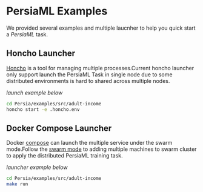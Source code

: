# PersiaML Examples

We provided several examples and multiple laucnher to help you quick start a *PersiaML* task.

## Honcho Launcher
[Honcho](https://github.com/nickstenning/honcho) is a tool for managing multiple processes.Current honcho launcher only support launch the PersiaML Task in single node due to some distributed environments is hard to shared across multiple nodes.

*launch example below*
```bash
cd Persia/examples/src/adult-income
honcho start -e .honcho.env
```

## Docker Compose Launcher

Docker [compose](https://docs.docker.com/compose/) can launch the multiple service under the swarm mode.Follow the [swarm mode](https://docs.docker.com/engine/swarm/) to adding multiple machines to swarm cluster to apply the distributed PersiaML training task.

*launcher example below*
```bash
cd Persia/examples/src/adult-income
make run
```